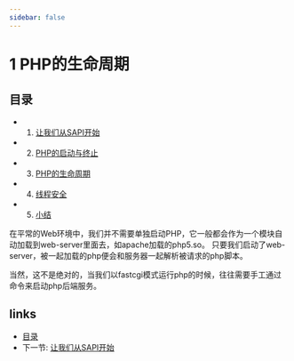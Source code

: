 ```yaml
---
sidebar: false
---
```


# 1 PHP的生命周期 

## 目录
   * 1. [让我们从SAPI开始](1.1.md)
   * 2. [PHP的启动与终止](1.2.md)
   * 3. [PHP的生命周期](1.3.md)
   * 4. [线程安全](1.4.md)
   * 5. [小结](1.5.md)

在平常的Web环境中，我们并不需要单独启动PHP，它一般都会作为一个模块自动加载到web-server里面去，如apache加载的php5.so。
只要我们启动了web-server，被一起加载的php便会和服务器一起解析被请求的php脚本。

当然，这不是绝对的，当我们以fastcgi模式运行php的时候，往往需要手工通过
命令来启动php后端服务。

## links
   * [目录](<preface.md>)
   * 下一节: [让我们从SAPI开始](<1.1.md>)

